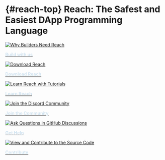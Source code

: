 # {#reach-top} Reach: The Safest and Easiest DApp Programming Language

<head>
    <style>
        .card-text {
            color: #d1e3f0;
            font-weight: 700;
        }
        .img-fluid:hover + p {
            color: #4536da;
        }
    </style>
</head>
<div class="container-sm g-3">
    <div class="row">
        <section class="col-sm-4 p-2">
            <a href="/build/#build">
                <img src="../assets/build-df.svg" 
                    class="img-fluid bg-dark"
                    onmouseover="this.src='../assets/build-hv.svg';"
                    onmouseout="this.src='../assets/build-df.svg';"
                    onclick="this.src='../assets/build-hv.svg';" 
                    alt="Why Builders Need Reach"
                />
                <p class="card-text">Build with us</p>
            </a>
        </section>
        <section class="col-sm-4 p-2">
            <a href="/quickstart/#quickstart">
                <img src="../assets/download-df.svg" 
                    class="img-fluid bg-dark"
                    onmouseover="this.src='../assets/download-hv.svg';"
                    onmouseout="this.src='../assets/download-df.svg';"
                    onclick="this.src='../assets/download-hv.svg':"
                    alt="Download Reach"
                />
                <p class="card-text">Download Reach</p>
            </a>
        </section>
        <section class="col-sm-4 p-2">
            <a href="/tut/#tuts">
                <img src="../assets/learn-df.svg" 
                    class="img-fluid bg-dark"
                    onmouseover="this.src='../assets/learn-hv.svg';"
                    onmouseout="this.src='../assets/learn-df.svg';"
                    onclick="this.src='../assets/learn-hv.svg';"
                    alt="Learn Reach with Tutorials"
                />
                <p class="card-text">Learn Reach</p>
            </a>
        </section>
    </div>
    <div class="row">
        <section class="col-sm-4 p-2">
            <a href="@{DISCORD}">
                <img src="../assets/comm-df.svg" 
                    class="img-fluid bg-dark"
                    onmouseover="this.src='../assets/comm-hv.svg';"
                    onmouseout="this.src='../assets/comm-df.svg';"
                    onclick="this.src='../assets/comm-hv.svg';" 
                    alt="Join the Discord Community"
                />
                <p class="card-text">Join the Community</p>
            </a>
        </section>
        <section class="col-sm-4 p-2">
            <a href="@{DISCUSSIONS}">
                <img src="../assets/help-df.svg" 
                    class="img-fluid bg-dark"
                    onmouseover="this.src='../assets/help-hv.svg';"
                    onmouseout="this.src='../assets/help-df.svg';"
                    onclick="this.src='../assets/help-hv.svg';"
                    alt="Ask Questions in GitHub Discussions"
                />
                <p class="card-text">Get Help</p>
            </a>
        </section>
        <section class="col-sm-4 p-2">
            <a href="@{REPO}">
                <img src="../assets/contrib-df.svg" 
                    class="img-fluid bg-dark"
                    onmouseover="this.src='../assets/contrib-hv.svg';"
                    onmouseout="this.src='../assets/contrib-df.svg';"
                    onclick="this.src='../assets/contrib-hv.svg';"
                    alt="View and Contribute to the Source Code"
                />
                <p class="card-text">Contribute</p>
            </a>
        </section>
    </div>
</div> 
